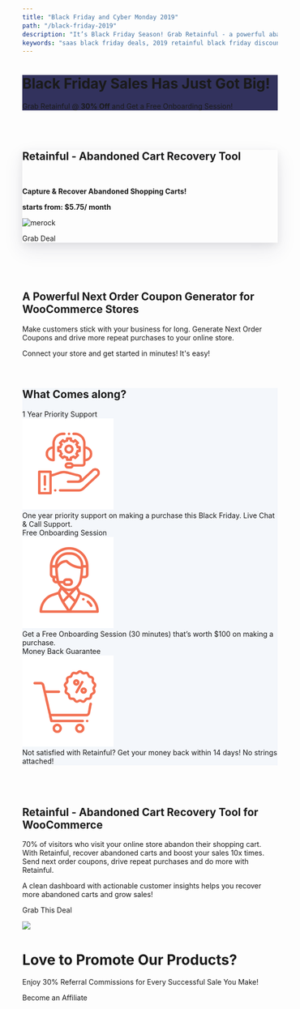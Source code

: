 ```yaml
---
title: "Black Friday and Cyber Monday 2019"
path: "/black-friday-2019"
description: "It’s Black Friday Season! Grab Retainful - a powerful abandoned cart recovery SaaS tool at 30% off. Also, get a Free Onboarding Session worth $100!"
keywords: "saas black friday deals, 2019 retainful black friday discounts, retainful bfcm offers"
---
```


<div class="p-5" style="background-color:#32325d">

<container>

<div class="text-center text-white">

<h1 class="text-white">Black Friday Sales Has Just Got Big!</h1>

Grab Retainful @ **30% Off** and Get a Free Onboarding Session!


</div>

</container>

</div>

<br>
<br>

<container>

<row class="justify-content-center">

<column size="6">

<div class="text-center customer-review" style="box-shadow: 0 15px 35px rgba(50,50,93,.1), 0 5px 15px rgba(0,0,0,.07);">

<div class="text-center BFCM-bg-primary ">

## Retainful - Abandoned Cart Recovery Tool

</div>

<br>

**Capture & Recover Abandoned Shopping Carts!**

**starts from: $5.75/ month**

<row class="justify-content-center">

<column size="6">

<img src="https://www.flycart.org/images/products/logos/retainful-Abandoned-Cart-Recovery.png"  alt="merock" width="100"/>

</column>

<column size="6">

<cta url="https://www.retainful.com/pricing?utm_source=discount_above_fold&utm_medium=grab_deal&utm_campaign=bfcm2019" target="_blank" rel="noopener">Grab Deal</cta>

</column>

</row>

</div>

</div>

</column>

</row>

</container>

<br>
<br>
<br>


<div class="text-center">

## A Powerful Next Order Coupon Generator for WooCommerce Stores

Make customers stick with your business for long. Generate Next Order Coupons and drive more repeat purchases to your online store.

Connect your store and get started in minutes! It's easy!

</div>

<br>


<div class="py-3" style="background-color:#f4f7fb;">

<container>

<div class="text-center py-2">

## What Comes along?

</div>

<row>

<card size="4">
   <div slot="card-title">1 Year Priority Support</div>
    <div slot="card-image">
        <img src="../images/landingpage/black-friday/1-year-priority-support.png" alt="image Here"  />
    </div>
    <div slot="card-body"> 
      One year priority support on making a purchase this Black Friday. Live Chat & Call Support.
    </div>
</card>

<card size="4">
   <div slot="card-title">Free Onboarding Session</div>
    <div slot="card-image">
        <img src="../images/landingpage/black-friday/free-onboarding-session.png" alt="image Here"  />
    </div>
    <div slot="card-body"> 
        Get a Free Onboarding Session (30 minutes) that’s worth $100 on making a purchase.
    </div>
</card>

<card size="4">
   <div slot="card-title">Money Back Guarantee</div>
    <div slot="card-image">
        <img src="../images/landingpage/black-friday/30-discount-on-license-renewal.png" alt="image Here"/>
    </div>
    <div slot="card-body">
Not satisfied with Retainful? Get your money back within 14 days! No strings attached! 
    </div>
</card>

</row>

</container>

</div>


<br>
<br>
<br>

<container>

<featurecontent featurebodysizeleft="6" featurebodysizerigth="6">

<div slot="right">

## Retainful - Abandoned Cart Recovery Tool for WooCommerce

70% of visitors who visit your online store abandon their shopping cart. With Retainful, recover abandoned carts and boost your sales 10x times. Send next order coupons, drive repeat purchases and do more with Retainful.

A clean dashboard with actionable customer insights helps you recover more abandoned carts and grow sales!

<cta url="https://www.retainful.com/pricing?utm_source=discount_second_cta&utm_medium=grab_deal&utm_campaign=bfcm2019" target="_blank" rel="noopener">Grab This Deal</cta>


</div>


<div slot="left">

<img src="https://www.flycart.org/images/2019/11/12/retainful---abandoned-cart-recovery-tool-for-woocommerce1.png" width="500"/>


</div>

</featurecontent>

</container>




<reviews></reviews>

<div class="p-3">

<container>

<div class="p-5">

<row>

<column size="8">

# Love to Promote Our Products?

Enjoy 30% Referral Commissions for Every Successful Sale You Make!

</column>

<column size="4">

<cta url="https://www.retainful.com/partner-program" rel="noopener" target="_blank">Become an Affiliate</cta>

</column>

</row>

</div>

</container>

</div>
